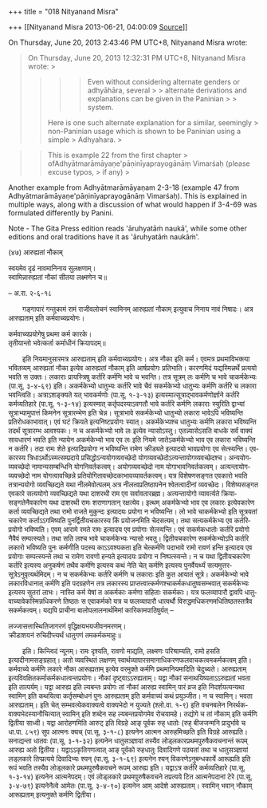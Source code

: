+++
title = "018 Nityanand Misra"

+++
[[Nityanand Misra	2013-06-21, 04:00:09 [Source](https://groups.google.com/g/samskrita/c/hdLuaNOBNpo)]]



  
  
On Thursday, June 20, 2013 2:43:46 PM UTC+8, Nityanand Misra wrote:

>   
>   
> On Thursday, June 20, 2013 12:32:31 PM UTC+8, Nityanand Misra wrote: >
> >   
> > > > 
> > > > 
> > > > Even without considering alternate genders or adhyāhāra, several > > alternate derivations and explanations can be given in the Paninian > > system.  
> > > > 
> > > > 
> > > >   
> > > > 
> > > > 
> > 
> >   
> > 
> > 
> > Here is one such alternate explanation for a similar, seemingly > non-Paninian usage which is shown to be Paninian using a simple > Adhyahara. >
> 
> > 
> > 
> > 

> 
> > 
> > 
> > This is example 22 from the first chapter > ofAdhyātmarāmāyaṇe'pāṇinīyaprayogānāṃ Vimarśaḥ (please excuse typos, > if any) >
> 
> > 
> >   
> > 

  
Another example from Adhyātmarāmāyaṇam 2-3-18 (example 47 from Adhyātmarāmāyaṇe'pāṇinīyaprayogānāṃ Vimarśaḥ). This is explained in multiple ways, along with a discussion of what would happen if 3-4-69 was formulated differently by Panini.  
  
Note - The Gita Press edition reads 'āruhyatāṁ naukā', while some other editions and oral traditions have it as 'āruhyatāṁ naukāṁ'.  
  

(४७) आरुह्यतां नौकाम्

स्वयमेव दृढं नावमानिनाय सुलक्षणाम्।  
स्वामिन्नारुह्यतां नौकां सीतया लक्ष्मणेन च॥

– अ.रा. २-६-१८

  गङ्गा­पारं गन्तुकामं रामं राजीव­लोचनं स्वामिनम् आरुह्यतां नौकाम् इत्युवाच निनाय नावं निषादः। अत्र आरुह्यताम् इति कर्म­वाच्य­प्रयोगः।

कर्मवाच्यप्रयोगेषु प्रथमा कर्म कारके।  
तृतीयान्तो भवेत्कर्ता कर्माधीनं क्रियापदम्॥

  इति नियमानुसारमत्र आरुह्यताम् इति कर्म­वाच्य­प्रयोगः। अत्र नौका इति कर्म। एवमत्र प्रथमा­विभक्त्या भवितव्यम् आरुह्यतां नौका इत्येव आरुह्यतां नौकाम् इति आर्ष­प्रयोगः प्रतिभाति। कारणमिदं यद्यस्मिन्नर्थे प्रत्ययो भवति स उक्तः। लकाराः प्रायस्त्रिषु कर्तरि कर्मणि भावे च भवन्ति। तत्र सूत्रम् लः कर्मणि च भावे चाकर्मकेभ्यः (पा.सू. ३-४-६९) इति। अकर्मकेभ्यो धातुभ्यः कर्तरि भावे चैवं सकर्मकेभ्यो धातुभ्यः कर्मणि कर्तरि च लकारा भवन्त्विति। अत्राऽशङ्क्यते यत् भाव­कर्मणोः (पा.सू. १-३-१३) इत्यस्मात्सूत्राद्भाव­कर्मणोर्ज्ञाने कर्तरि कर्मव्यतिहारे (पा.सू. १-३-१४) इत्यस्मात् कर्तृ­पदस्याऽवगतौ भावे कर्तरि कर्मणि लकाराः स्युरिति द्वाभ्यां सूत्राभ्यामुपात्तं किमनेन सूत्रारम्भेण इति चेन्न। सूत्राभावे सकर्मकेभ्यो धातुभ्यो लकारा भावेऽपि भविष्यन्ति प्रतिरोधकाभावात्। एवं घटं क्रियते इत्यनिष्ट­प्रयोगः स्यात्। अकर्मकेभ्यश्च धातुभ्यः कर्मणि लकारा भविष्यन्ति तदर्थं सूत्रारम्भ आवश्यकः। न च अकर्मकेभ्यो भावे लः इत्येव न्यासोऽस्तु। एतन्न्यासेऽसति बाधके सर्वं वाक्यं सावधारणं भवति इति न्यायेन अकर्मकेभ्यो भाव एव लः इति नियमे जातेऽकर्मकेभ्यो भाव एव लकारा भविष्यन्ति न कर्तरि। तदा रामः शेते इत्यादि­प्रयोगा न भविष्यन्ति रामेण क्रीड्यते इत्यादयो भाव­प्रयोगा एव सेत्स्यन्ति। एव­कारस्य त्रिधाऽर्थोऽस्मत्सम्प्रदाये प्रसिद्धोऽन्ययोग­व्यवच्छेदो योग­व्यवच्छेदोऽत्यन्तायोग­व्यवच्छेदश्च। अन्य­योग­व्यवच्छेदो नामान्य­सम्बन्धिनि योग­निवर्तकत्वम्। अयोग­व्यवच्छेदो नाम योगाभाव­निवर्तकत्वम्। अत्यन्तायोग­व्यवच्छेदो नाम योगत्वावच्छिन्ने प्रतियोगितावच्छेदकाभाव­व्यावर्तकत्वम्। यत्र विशेषण­सङ्गत एवकारो भवति तत्रान्य­योगो व्यवच्छिद्यते यथा नीलमेवोत्पलम् अत्र नीलत्व­प्रतिष्ठापनेन श्वेतत्वादीनां व्यवच्छेदः। विशेष्य­सङ्गत एव­कारे सत्ययोगो व्यवच्छिद्यते यथा दाशरथी राम एव सर्वावतारब्रह्म। अत्यन्तायोगो व्यावर्त्यते क्रिया­सङ्गतेनैव­कारेण यथा दाशरथी रामः शराणागतान् रक्षत्येव। इत्थम् अकर्मकेभ्यो भाव एव लकारः इत्येव­कारेण कर्ता व्यवच्छिद्यते तथा रामो राजते मुकुन्दः इत्यादयः प्रयोगा न भविष्यन्ति। लो भावे चाकर्मकेभ्यो इति सूत्रयतां चकारेण कर्ताऽऽगमिष्यति पुनर्द्वितीय­चकारस्य किं प्रयोजनमिति चेदसत्यम्। तथा सत्यकर्मकेभ्य एव कर्तरि­प्रयोगो भविष्यति। एवम् आरामे रमते रामः इत्यादय एव प्रयोगाः सेत्स्यन्ति। एवं सकर्मक­धातोः कर्तरि प्रयोगो नैवैवं सम्पत्स्यते। तथा सति लश्च भावे चाकर्मकेभ्यः न्यासो भवतु। द्वितीय­चकारेण सकर्मकेभ्योऽपि कर्तरि लकारो भविष्यति पुनः कर्मणीति पदस्य काऽऽवश्यकता इति चेत्कर्मणि पदाभावे रामो रावणं हन्ति इत्यादय एव प्रयोगाः सम्पत्स्यन्ते तथा च रामेण रावणो हन्यते इत्यादयः प्रयोगा न निष्पत्स्यन्ते। न च यथा द्वितीय­चकारेण कर्तरि इत्यस्य अनुकर्षणं तथैव कर्मणि इत्यस्य कथं नेति चेत् कर्मणि इत्यस्य पुनर्वैयर्थ्यं सत्यमुत्तर­सूत्रेऽनुवृत्यर्थमिदम्। न च सकर्मकेभ्यः कर्तरि कर्मणि च लकाराः इति कुत आयातं सूत्रे। अकर्मकेभ्यो भावे लकारविधानात् कर्मणि इति पद­ग्रहणेन तत्र लकारस्य प्राप्तत्वात्कर्मणश्चाकर्मक­धातुष्वसम्भवात् सकर्मकेभ्यः इत्यस्य सुतरां लाभः। नास्ति कर्म येषां त अकर्मकाः कर्मणा सहिताः सकर्मकाः। यत्र फलव्यापारौ द्वावपि धातु­वाच्यावेकस्मिन्नधिकरणे तिष्ठतः स एवाकर्मको यत्र च फल­व्यापारौ धात्वर्थौ विरुद्धमधिकरणमधि­तिष्ठतस्तत्रैव सकर्मकत्वम्। यद्यपि प्राचीना बालोपलालनार्थमिमां कारिकामपाठिषुर्यत् –

लज्जासत्तास्थितिजागरणं वृद्धिक्षयभयजीवनमरणम्।  
क्रीडाशयनं रुचिदीप्त्यर्थं धातुगणं तमकर्मकमाहुः॥

  इति। किन्त्विदं न्यूनम्। रामः दृश्यति, रावणो माद्यति, लक्ष्मणः परिश्राम्यति, रामो हसति इत्यादीनामसङ्ग्रहात्। अतो व्यवस्थितं लक्षणम् स्वार्थ­व्यापार­समानाधिकरण­फल­वाचकत्वमकर्मकत्वम् इति। कर्म­वाच्ये कर्मणि लकारे नौका आरूह्यताम् इत्येव वरमुक्ते कर्मणि प्रथमानियमादिति चेदुच्यते। आरुह्यताम् इत्यविवक्षित­कर्माकर्मक­धात्वन्त­प्रयोगः। नौकां दृष्ट्वाऽऽरुह्यताम्। यद्वा नौकां सनाथयिष्यताऽऽरुह्यतां भवता इति तात्पर्यम्। यद्वा आरुह्य इति ल्यबन्तः प्रयोगः तां नौकां आरुह्य स्वामिन् पारं व्रज इति निदर्शयत्यन्यथा स्वामिन् इति कथयित्वा कर्तृ­सम्बोधनं पुनः आरुह्यताम् इति कर्म­वाच्यं कथं प्रयुञ्जीत। न च स्वामिन्। भवता आरुह्यताम्। इति चेत् सम्भवत्येक­वाक्यत्वे वाक्य­भेदो न युज्यते (श्लो.वा. १-९) इति वचन­बलेन निरर्थक­वाक्य­भेदस्यानौचित्यात् स्वामिन् इति शब्देन सह ल्यबन्त­प्रयोगमेव रोचयामहे। तद्योगे च तां नौकाम् इति कर्मणि द्वितीया साध्वी। यद्वा आरोहणमिति आरुट् इति विग्रहे आङ् पूर्वक रुह् धातोः (रुह् बीजजन्मनि प्रादुर्भावे च धा.पा. ८५९) सुप आत्मनः क्यच् (पा.सू. ३-१-८) इत्यनेन आत्मन आरुहमिच्छति इति विग्रहे आरुह्यति। सनाद्यन्ता धातवः (पा.सू. ३-१-३२) इत्यनेन धातु­सञ्ज्ञायां तस्यैव लोड्लकार­प्रथम­पुरुषैक­वचनान्तं रूपम् आरुह्य अतो द्वितीया। यद्वाऽऽकृति­गणत्वात् आङ् पूर्वको रुह­धातुः दिवादि­गणे पठ्यतां तथा च धातु­सञ्ज्ञायां लड्लकारे तिप्प्रत्यये दिवादिभ्यः श्यन् (पा.सू. ३-१-६९) इत्यनेन श्यन् विकरणेऽनुबन्ध­कार्ये आरूह्यति इति रूपं भवति तस्यैव लोड्लकारे प्रथम­पुरुषैक­वचने रूपम् आरुह्य इति। यद्वाऽत्र कर्तरि कर्म­व्यतिहारे (पा.सू. १-३-१४) इत्यनेन आत्मने­पदम्। एवं लोड्लकारे प्रथम­पुरुषैक­वचने त­प्रत्यये टित आत्मने­पदानां टेरे (पा.सू. ३-४-७९) इत्यनेनैत्वे आमेतः (पा.सू. ३-४-९०) इत्यनेन आम् आदेशे आरुह्यताम्। स्वामिन् भवान् नौकाम् आरूह्यताम् इत्यनुक्ते कर्मणि द्वितीया।



  

